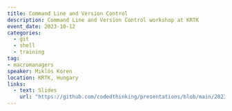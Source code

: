 ```yaml
---
title: Command Line and Version Control
description: Command Line and Version Control workshop at KRTK
event_date: 2023-10-12
categories: 
  - git
  - shell
  - training
tag:
- macromanagers
speaker: Miklós Koren
location: KRTK, Hungary
links:
  - text: Slides
    url: "https://github.com/codedthinking/presentations/blob/main/2023-10-12-krtk/README.pdf"
---
```


